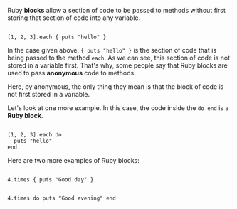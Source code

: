 Ruby **blocks** allow a section of
code to be passed to methods
without first storing that
section of code into any variable.

<codeblock language="ruby" type="lesson">
<code>
[1, 2, 3].each { puts "hello" }
</code>
</codeblock>

In the case given above,
`{ puts "hello" }` is the section of code
that is being passed to the method `each`.
As we can see, this section of code is not
stored in a variable first.
That's why, some people say
that Ruby blocks are used to
pass **anonymous** code
to methods.

Here, by anonymous, the only thing
they mean is that the block of code
is not first stored in a variable.

Let's look at one more example.
In this case, the code inside
the `do end` is a **Ruby block**.

<codeblock language="ruby" type="lesson">
<code>
[1, 2, 3].each do
  puts "hello"
end
</code>
</codeblock>

Here are two more examples of Ruby blocks:

<codeblock language="ruby" type="lesson">
<code>
4.times { puts "Good day" }

4.times do
  puts "Good evening"
end
</code>
</codeblock>